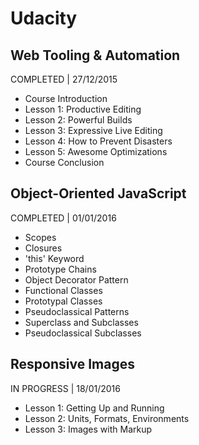 # Udacity

## Web Tooling & Automation
COMPLETED | 27/12/2015

- Course Introduction
- Lesson 1: Productive Editing
- Lesson 2: Powerful Builds
- Lesson 3: Expressive Live Editing
- Lesson 4: How to Prevent Disasters
- Lesson 5: Awesome Optimizations
- Course Conclusion

## Object-Oriented JavaScript
COMPLETED | 01/01/2016

- Scopes
- Closures
- 'this' Keyword
- Prototype Chains
- Object Decorator Pattern
- Functional Classes
- Prototypal Classes
- Pseudoclassical Patterns
- Superclass and Subclasses
- Pseudoclassical Subclasses

## Responsive Images
IN PROGRESS | 18/01/2016
- Lesson 1: Getting Up and Running
- Lesson 2: Units, Formats, Environments
- Lesson 3: Images with Markup